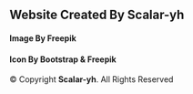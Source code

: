   <!-- =======================================================
  * Page Name: Golf-GoGo
  * Author: Kim yun hwan
  * License: https://github.com/scalar-yh/capstone22
  ======================================================== -->

## Website Created By Scalar-yh
#### Image By Freepik
#### Icon By Bootstrap & Freepik

<p class="copyright-text">
    &copy; Copyright <strong>Scalar-yh</strong>. All Rights Reserved
</p>
